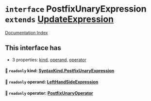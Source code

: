 # `interface` PostfixUnaryExpression `extends` [UpdateExpression](../private.interface.UpdateExpression/README.md)

[Documentation Index](../README.md)

## This interface has

- 3 properties:
[kind](#-readonly-kind-syntaxkindpostfixunaryexpression),
[operand](#-readonly-operand-lefthandsideexpression),
[operator](#-readonly-operator-postfixunaryoperator)


#### 📄 `readonly` kind: [SyntaxKind.PostfixUnaryExpression](../private.enum.SyntaxKind/README.md#postfixunaryexpression--225)



#### 📄 `readonly` operand: [LeftHandSideExpression](../private.interface.LeftHandSideExpression/README.md)



#### 📄 `readonly` operator: [PostfixUnaryOperator](../private.type.PostfixUnaryOperator/README.md)



